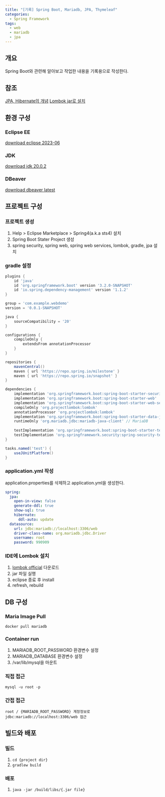 ```yaml
---
title: "[기록] Spring Boot, Mariadb, JPA, Thymeleaf"
categories: 
  - Spring Framework
tags:
  - web
  - mariadb
  - jpa
---
```


## 개요
Spring Boot와 관련해 알아보고 작업한 내용을 기록용으로 작성한다.

## 참조
[JPA, Hibernate의 개념](https://suhwan.dev/2019/02/24/jpa-vs-hibernate-vs-spring-data-jpa/)
[Lombok jar로 설치](https://intheham.tistory.com/105)
## 환경 구성  

### Eclipse EE
[download eclipse 2023-06](https://www.eclipse.org/downloads/packages/installer)  

### JDK
[download jdk 20.0.2](https://www.oracle.com/kr/java/technologies/downloads/)  

### DBeaver
[download dbeaver latest](https://dbeaver.io/)  

## 프로젝트 구성

### 프로젝트 생성  
1. Help > Eclipse Marketplace > Spring4(a.k.a sts4) 설치  
2. Spring Boot Stater Project 생성  
3. spring security, spring web, spring web services, lombok, gradle, jpa 설치  

### gradle 설정
``` gradle
plugins {
	id 'java'
	id 'org.springframework.boot' version '3.2.0-SNAPSHOT'
	id 'io.spring.dependency-management' version '1.1.2'
}

group = 'com.example.webdemo'
version = '0.0.1-SNAPSHOT'

java {
	sourceCompatibility = '20'
}

configurations {
	compileOnly {
		extendsFrom annotationProcessor
	}
}

repositories {
	mavenCentral()
	maven { url 'https://repo.spring.io/milestone' }
	maven { url 'https://repo.spring.io/snapshot' }
}

dependencies {
	implementation 'org.springframework.boot:spring-boot-starter-security'
	implementation 'org.springframework.boot:spring-boot-starter-web'
	implementation 'org.springframework.boot:spring-boot-starter-web-services'
	compileOnly 'org.projectlombok:lombok'
	annotationProcessor 'org.projectlombok:lombok'
	implementation 'org.springframework.boot:spring-boot-starter-data-jpa'
	runtimeOnly 'org.mariadb.jdbc:mariadb-java-client' // MariaDB
	
	testImplementation 'org.springframework.boot:spring-boot-starter-test'
	testImplementation 'org.springframework.security:spring-security-test'
}

tasks.named('test') {
	useJUnitPlatform()
}
```  

### application.yml 작성
application.properties를 삭제하고 application.yml을 생성한다.  
``` yaml
spring:
  jpa:
    open-in-view: false
    generate-ddl: true
    show-sql: true
    hibernate:
      ddl-auto: update
  datasource:
    url: jdbc:mariadb://localhost:3306/web
    driver-class-name: org.mariadb.jdbc.Driver
    username: root
    password: 990909
```  

### IDE에 Lombok 설치
1. [lombok official](https://projectlombok.org/download) 다운로드  
2. jar 파일 실행  
3. eclipse 종료 후 install  
4. refresh, rebuild  

## DB 구성

### Maria Image Pull
`docker pull mariadb`  

### Container run
1. MARIADB_ROOT_PASSWORD 환경변수 설정  
2. MARIADB_DATABASE 환경변수 설정  
3. /var/lib/mysql을 마운트  

### 직접 접근
`mysql -u root -p`  

### 간접 접근
`root / {MARIADB_ROOT_PASSWORD} 계정정보로 jdbc:mariadb://localhost:3306/web 접근`  

## 빌드와 배포

### 빌드
1. `cd {project dir}`  
2. `gradlew build`  

### 배포
1. `java -jar /build/libs/{.jar file}`  
